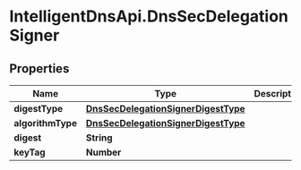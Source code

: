 # IntelligentDnsApi.DnsSecDelegationSigner

## Properties

Name | Type | Description | Notes
------------ | ------------- | ------------- | -------------
**digestType** | [**DnsSecDelegationSignerDigestType**](DnsSecDelegationSignerDigestType.md) |  | [optional] 
**algorithmType** | [**DnsSecDelegationSignerDigestType**](DnsSecDelegationSignerDigestType.md) |  | [optional] 
**digest** | **String** |  | [optional] 
**keyTag** | **Number** |  | [optional] 


